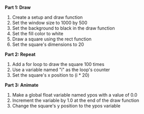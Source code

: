 **Part 1: Draw**  
1. Create a setup and draw function  
2. Set the window size to 1000 by 500 
3. Set the background to black in the draw function  
4. Set the fill color to white  
5. Draw a square using the rect function  
6. Set the square's dimensions to 20

**Part 2: Repeat**  
1. Add a for loop to draw the square 100 times 
2. Use a variable named "i" as the loop's counter
3. Set the square's x position to (i * 20)

**Part 3: Animate**  
1. Make a global float variable named ypos with a value of 0.0
2. Increment the variable by 1.0 at the end of the draw function  
3. Change the square's y position to the ypos variable  